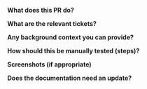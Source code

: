**What does this PR do?**

**What are the relevant tickets?**

**Any background context you can provide?**

**How should this be manually tested (steps)?**

**Screenshots (if appropriate)**

**Does the documentation need an update?**
